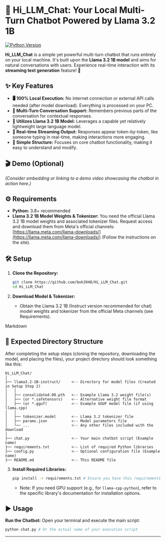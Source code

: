 # 💬 Hi_LLM_Chat: Your Local Multi-Turn Chatbot Powered by Llama 3.2 1B

[![Python Version](https://img.shields.io/badge/python-3.8%2B-blue.svg)](https://www.python.org/downloads/)

**Hi_LLM_Chat** is a simple yet powerful multi-turn chatbot that runs entirely on your local machine. It's built upon the **Llama 3.2 1B model** and aims for natural conversations with users. Experience real-time interaction with its **streaming text generation** feature! 🚀

## ✨ Key Features

* **🖥️ 100% Local Execution:** No internet connection or external API calls needed (after model download). Everything is processed on your PC.
* **🔄 Multi-Turn Conversation Support:** Remembers previous parts of the conversation for contextual responses.
* **🦙 Utilizes Llama 3.2 1B Model:** Leverages a capable yet relatively lightweight large language model.
* **💨 Real-time Streaming Output:** Responses appear token-by-token, like someone typing in real-time, making interactions more engaging.
* **🔧 Simple Structure:** Focuses on core chatbot functionality, making it easy to understand and modify.

## 🎬 Demo (Optional)

*(Consider embedding or linking to a demo video showcasing the chatbot in action here.)*

## ⚙️ Requirements

* **Python:** 3.8+ recommended
* **Llama 3.2 1B Model Weights & Tokenizer:** You need the official Llama 3.2 1B model weights and associated tokenizer files. Request access and download them from Meta's official channels: [https://llama.meta.com/llama-downloads/](https://llama.meta.com/llama-downloads/) (Follow the instructions on the site).

## 🛠️ Setup

1.  **Clone the Repository:**
    ```bash
    git clone https://github.com/bok3948/Hi_LLM_Chat.git
    cd Hi_LLM_Chat
    ```

2.  **Download Model & Tokenizer:**
    * Obtain the Llama 3.2 1B (Instruct version recommended for chat) model weights and tokenizer from the official Meta channels (see Requirements).

Markdown

## 📂 Expected Directory Structure

After completing the setup steps (cloning the repository, downloading the model, and placing the files), your project directory should look something like this:

    Hi_LLM_Chat/
    │
    ├── llama3.2-1B-instruct/     <-- Directory for model files (Created in Setup Step 2)
    │   │
    │   ├── consolidated.00.pth   <-- Example Llama 3.2 weight file(s)
    │   ├── (or *.safetensors)    <-- Alternative weight file format
    │   ├── (or *.gguf)           <-- Example GGUF model file (if using llama.cpp)
    │   │
    │   ├── tokenizer.model       <-- Llama 3.2 tokenizer file
    │   ├── params.json           <-- Model parameters file
    │   └── ...                   <-- Any other files included with the download
    │
    ├── chat.py                   <-- Your main chatbot script (Example name)
    ├── requirements.txt          <-- List of required Python libraries
    ├── config.py                 <-- Optional configuration file (Example name)
    ├── README.md                 <-- This README file

3.  **Install Required Libraries:**
    ```bash
    pip install -r requirements.txt # Ensure you have this requirements.txt file
    ```
    * Note: If you need GPU support (e.g., for `llama-cpp-python`), refer to the specific library's documentation for installation options.

## ▶️ Usage

**Run the Chatbot:** Open your terminal and execute the main script:
```bash
python chat.py # Or the actual name of your execution script
```


---
